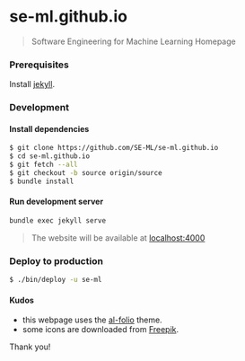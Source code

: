 # se-ml.github.io

> Software Engineering for Machine Learning Homepage

### Prerequisites

Install [jekyll](https://jekyllrb.com/docs/).

### Development

#### Install dependencies

```sh
$ git clone https://github.com/SE-ML/se-ml.github.io
$ cd se-ml.github.io
$ git fetch --all
$ git checkout -b source origin/source
$ bundle install
```

#### Run development server

```sh
bundle exec jekyll serve
```
> The website will be available at [localhost:4000](http://localhost:4000)

### Deploy to production

```sh
$ ./bin/deploy -u se-ml
```

#### Kudos

- this webpage uses the [al-folio](https://alshedivat.github.io/al-folio/) theme.
- some icons are downloaded from [Freepik](https://www.freepik.com/).

Thank you!
